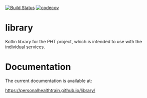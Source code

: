 [![Build Status](https://travis-ci.org/PersonalHealthTrain/library.svg?branch=master)](https://travis-ci.org/PersonalHealthTrain/library)
[![codecov](https://codecov.io/gh/PersonalHealthTrain/library/branch/master/graph/badge.svg)](https://codecov.io/gh/PersonalHealthTrain/library)

# library
Kotlin library for the PHT project, which is intended to use with the individual services.


# Documentation
The current documentation is available at:

https://personalhealthtrain.github.io/library/

